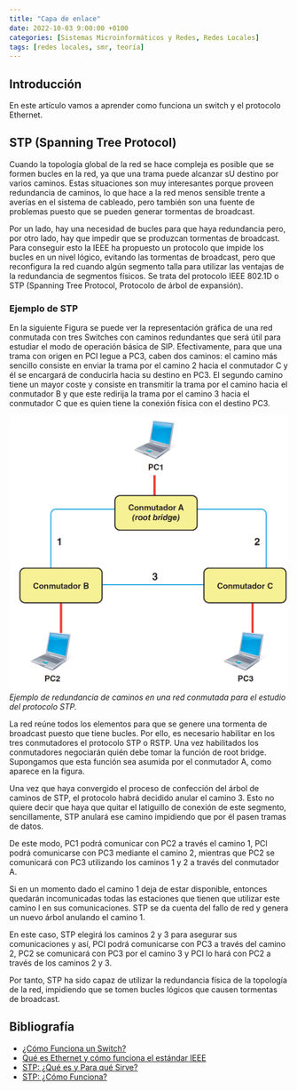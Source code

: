 ```yaml
---
title: "Capa de enlace"
date: 2022-10-03 9:00:00 +0100
categories: [Sistemas Microinformáticos y Redes, Redes Locales]
tags: [redes locales, smr, teoría]
---
```


## Introducción

En este artículo vamos a aprender como funciona un switch y el protocolo Ethernet.


## STP (Spanning Tree Protocol)

Cuando la topología global de la red se hace compleja es posible que se formen bucles en la red, ya que una trama puede alcanzar sU destino por varios caminos. Estas situaciones son muy interesantes porque proveen redundancia de caminos, lo que hace a la red menos sensible trente a averías en el sistema de cableado, pero también son una fuente de problemas puesto que se pueden generar tormentas de broadcast. 

Por un lado, hay una necesidad de bucles para que haya redundancia pero, por otro lado, hay que impedir que se produzcan tormentas de broadcast. Para conseguir esto la IEEE ha propuesto un protocolo que impide los bucles en un nivel lógico, evitando las tormentas de broadcast, pero que reconfigura la red cuando algún segmento talla para utilizar las ventajas de la redundancia de segmentos físicos. Se trata del protocolo IEEE 802.1D o STP (Spanning Tree Protocol, Protocolo de árbol de expansión).

### Ejemplo de STP

En la siguiente Figura se puede ver la representación gráfica de una red conmutada con tres Switches con caminos redundantes que será útil para estudiar el modo de operación básica de SIP. Efectivamente, para que una trama con origen en PCI legue a PC3, caben dos caminos: el camino más sencillo consiste en enviar la trama por el camino 2 hacia el conmutador C y él se encargará de conducirla hacia su destino en PC3. El segundo camino tiene un mayor coste y consiste en transmitir la trama por el camino hacia el conmutador B y que este redirija la trama por el camino 3 hacia el conmutador C que es quien tiene la conexión física con el destino PC3.

![img-description](/assets/img/dispositivos-especificos-de-la-red-local/stp.png)
_Ejemplo de redundancia de caminos en una red conmutada para el estudio del protocolo STP._

La red reúne todos los elementos para que se genere una tormenta de broadcast puesto que tiene bucles. Por ello, es necesario habilitar en los tres conmutadores el protocolo STP o RSTP. Una vez habilitados los conmutadores negociarán quién debe tomar la función de root bridge. Supongamos que esta función sea asumida por el conmutador A, como aparece en la figura. 

Una vez que haya convergido el proceso de confección del árbol de caminos de STP, el protocolo habrá decidido anular el camino 3. Esto no quiere decir que haya que quitar el latiguillo de conexión de este segmento, sencillamente, STP anulará ese camino impidiendo que por él pasen tramas de datos. 

De este modo, PC1 podrá comunicar con PC2 a través el camino 1, PCl podrá comunicarse con PC3 mediante el camino 2, mientras que PC2 se comunicará con PC3 utilizando los caminos 1 y 2 a través del conmutador A. 

Si en un momento dado el camino 1 deja de estar disponible, entonces quedarán incomunicadas todas las estaciones que tienen que utilizar este camino l en sus comunicaciones. STP se da cuenta del fallo de red y genera un nuevo árbol anulando el camino 1. 

En este caso, STP elegirá los caminos 2 y 3 para asegurar sus comunicaciones y así, PCI podrá comunicarse con PC3 a través del camino 2, PC2 se comunicará con PC3 por el camino 3 y PCI lo hará con PC2 a través de los caminos 2 y 3. 

Por tanto, STP ha sido capaz de utilizar la redundancia física de la topología de la red, impidiendo que se tomen bucles lógicos que causen tormentas de broadcast.

## Bibliografía

- [¿Cómo Funciona un Switch?](https://ccnadesdecero.com/curso/como-funciona-un-swtich/)
- [Qué es Ethernet y cómo funciona el estándar IEEE](https://ccnadesdecero.com/curso/estandar-ethernet-ieee/)
- [STP: ¿Qué es y Para qué Sirve?](https://ccnadesdecero.com/curso/stp/)
- [STP: ¿Cómo Funciona?](https://ccnadesdecero.com/curso/como-funciona-stp/)